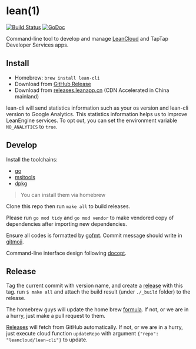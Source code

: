 # lean(1)

[![Build Status](https://travis-ci.org/leancloud/lean-cli.svg?branch=master)](https://travis-ci.org/leancloud/lean-cli) [![GoDoc](https://godoc.org/github.com/leancloud/lean-cli?status.svg)](https://godoc.org/github.com/leancloud/lean-cli)

Command-line tool to develop and manage [LeanCloud](https://leancloud.cn) and TapTap Developer Services apps.

## Install

- Homebrew: `brew install lean-cli`
- Download from [GitHub Release](https://github.com/leancloud/lean-cli/releases)
- Download from [releases.leanapp.cn](https://releases.leanapp.cn/#/leancloud/lean-cli/releases) (CDN Accelerated in China mainland)

lean-cli will send statistics information such as your os version and lean-cli version to Google Analytics.
This statistics information helps us to improve LeanEngine services.
To opt out, you can set the environment variable `NO_ANALYTICS` to `true`.

## Develop

Install the toolchains:

- [go](https://golang.org)
- [msitools](https://wiki.gnome.org/msitools)
- [dpkg](https://wiki.debian.org/Teams/Dpkg)

> You can install them via homebrew

Clone this repo then run `make all` to build releases.

Please run `go mod tidy` and `go mod vendor` to make vendored copy of dependencies after importing new dependencies.

Ensure all codes is formatted by [gofmt](https://golang.org/cmd/gofmt/). Commit message should write in [gitmoji](https://gitmoji.carloscuesta.me/).

Command-line interface design following [docopt](http://docopt.org/).

## Release

Tag the current commit with version name, and create a [release](https://github.com/leancloud/lean-cli/releases) with this tag. run `$ make all` and attach the build result (under `./_build` folder) to the release.

The homebrew guys will update the home brew [formula](https://github.com/Homebrew/homebrew-core/blob/master/Formula/lean-cli.rb). If not, or we are in a hurry, just make a pull request to them.

[Releases](https://releases.leanapp.cn) will fetch from GitHub automatically. If not, or we are in a hurry, just execute cloud function `updateRepo` with argument `{"repo": "leancloud/lean-cli"}` to update.
